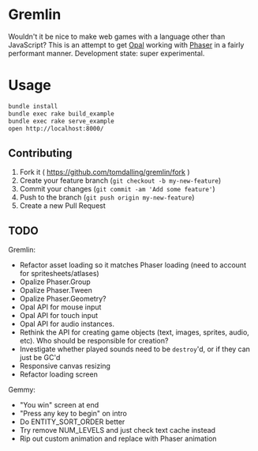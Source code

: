 # Gremlin

Wouldn't it be nice to make web games with a language other than JavaScript?
This is an attempt to get [Opal][] working with [Phaser][] in a fairly
performant manner. Development state: super experimental.

# Usage

```sh
bundle install
bundle exec rake build_example
bundle exec rake serve_example
open http://localhost:8000/
```

## Contributing

1. Fork it ( https://github.com/tomdalling/gremlin/fork )
2. Create your feature branch (`git checkout -b my-new-feature`)
3. Commit your changes (`git commit -am 'Add some feature'`)
4. Push to the branch (`git push origin my-new-feature`)
5. Create a new Pull Request

## TODO

Gremlin:
 - Refactor asset loading so it matches Phaser loading (need to account for
   spritesheets/atlases)
 - Opalize Phaser.Group
 - Opalize Phaser.Tween
 - Opalize Phaser.Geometry?
 - Opal API for mouse input
 - Opal API for touch input
 - Opal API for audio instances.
 - Rethink the API for creating game objects (text, images, sprites, audio, etc).
   Who should be responsible for creation?
 - Investigate whether played sounds need to be `destroy`'d, or if they can just be GC'd
 - Responsive canvas resizing
 - Refactor loading screen

Gemmy:
 - "You win" screen at end
 - "Press any key to begin" on intro
 - Do ENTITY_SORT_ORDER better
 - Try remove NUM_LEVELS and just check text cache instead
 - Rip out custom animation and replace with Phaser animation

[Opal]: http://opalrb.org/
[Phaser]: http://phaser.io/
